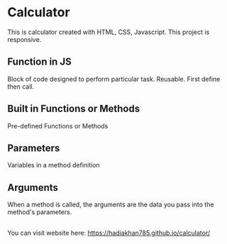 # Calculator

This is calculator created with HTML, CSS, Javascript.
This project is responsive.


## Function in JS
Block of code designed to perform particular task. 
Reusable.
First define then call.

## Built in Functions or Methods
Pre-defined Functions or Methods

## Parameters
Variables in a method definition 

## Arguments
When a method is called, the arguments are the data you pass into the method's parameters.

## 
 You can visit website here: https://hadiakhan785.github.io/calculator/
